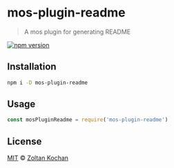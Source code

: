 <!--@h1([pkg.name])-->
# mos-plugin-readme
<!--/@-->

<!--@blockquote([pkg.description])-->
> A mos plugin for generating README
<!--/@-->

<!--@shields('npm')-->
[![npm version](https://img.shields.io/npm/v/mos-plugin-readme.svg)](https://www.npmjs.com/package/mos-plugin-readme)
<!--/@-->

## Installation

```sh
npm i -D mos-plugin-readme
```

## Usage

```js
const mosPluginReadme = require('mos-plugin-readme')
```

## License

[MIT](./LICENSE) © [Zoltan Kochan](http://kochan.io)
